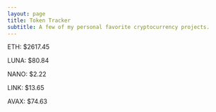 ```yaml
---
layout: page
title: Token Tracker
subtitle: A few of my personal favorite cryptocurrency projects.
---
```


<!--BEGINCRYPTOINPUT-->
ETH: $2617.45

LUNA: $80.84

NANO: $2.22

LINK: $13.65

AVAX: $74.63

<!--ENDCRYPTOINPUT-->
